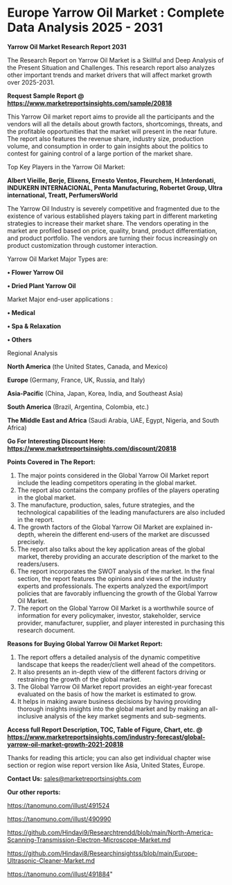 # Europe Yarrow Oil Market : Complete Data Analysis 2025 - 2031

<strong>Yarrow Oil Market Research Report 2031</strong>

The Research Report on Yarrow Oil Market is a Skillful and Deep Analysis of the Present Situation and Challenges. This research report also analyzes other important trends and market drivers that will affect market growth over 2025-2031.

<strong>Request Sample Report @ <a href=https://www.marketreportsinsights.com/sample/20818>https://www.marketreportsinsights.com/sample/20818</a></strong>

This Yarrow Oil market report aims to provide all the participants and the vendors will all the details about growth factors, shortcomings, threats, and the profitable opportunities that the market will present in the near future. The report also features the revenue share, industry size, production volume, and consumption in order to gain insights about the politics to contest for gaining control of a large portion of the market share.

Top Key Players in the Yarrow Oil Market:

<strong>Albert Vieille, Berje, Elixens, Ernesto Ventos, Fleurchem, H.Interdonati, INDUKERN INTERNACIONAL, Penta Manufacturing, Robertet Group, Ultra international, Treatt, PerfumersWorld</strong>

The Yarrow Oil Industry is severely competitive and fragmented due to the existence of various established players taking part in different marketing strategies to increase their market share. The vendors operating in the market are profiled based on price, quality, brand, product differentiation, and product portfolio. The vendors are turning their focus increasingly on product customization through customer interaction.

Yarrow Oil Market Major Types are:

<strong>• Flower Yarrow Oil

• Dried Plant Yarrow Oil</strong>

Market Major end-user applications :

<strong>• Medical

• Spa & Relaxation

• Others</strong>

Regional Analysis

</u><strong><b>North America</b></strong> (the United States, Canada, and Mexico)

<strong><b>Europe </b></strong>(Germany, France, UK, Russia, and Italy)

<strong><b>Asia-Pacific</b></strong> (China, Japan, Korea, India, and Southeast Asia)

<strong><b>South America</b></strong> (Brazil, Argentina, Colombia, etc.)

<strong><b>The Middle East and Africa</b></strong> (Saudi Arabia, UAE, Egypt, Nigeria, and South Africa)

<strong>Go For Interesting Discount Here: <a href=https://www.marketreportsinsights.com/discount/20818>https://www.marketreportsinsights.com/discount/20818</a></strong>

<strong>Points Covered in The Report:</strong>
<ol>
  <li>The major points considered in the Global Yarrow Oil Market report include the leading competitors operating in the global market.</li>
  <li>The report also contains the company profiles of the players operating in the global market.</li>
  <li>The manufacture, production, sales, future strategies, and the technological capabilities of the leading manufacturers are also included in the report.</li>
  <li>The growth factors of the Global Yarrow Oil Market are explained in-depth, wherein the different end-users of the market are discussed precisely.</li>
  <li>The report also talks about the key application areas of the global market, thereby providing an accurate description of the market to the readers/users.</li>
  <li>The report incorporates the SWOT analysis of the market. In the final section, the report features the opinions and views of the industry experts and professionals. The experts analyzed the export/import policies that are favorably influencing the growth of the Global Yarrow Oil Market.</li>
  <li>The report on the Global Yarrow Oil Market is a worthwhile source of information for every policymaker, investor, stakeholder, service provider, manufacturer, supplier, and player interested in purchasing this research document.</li>
</ol>
<strong>Reasons for Buying Global Yarrow Oil Market Report:</strong>

<ol>
  <li>The report offers a detailed analysis of the dynamic competitive landscape that keeps the reader/client well ahead of the competitors.</li>
  <li>It also presents an in-depth view of the different factors driving or restraining the growth of the global market.</li>
  <li>The Global Yarrow Oil Market report provides an eight-year forecast evaluated on the basis of how the market is estimated to grow.</li>
  <li>It helps in making aware business decisions by having providing thorough insights insights into the global market and by making an all-inclusive analysis of the key market segments and sub-segments.</li>
</ol>
<strong>Access full Report Description, TOC, Table of Figure, Chart, etc. @ <a href=https://www.marketreportsinsights.com/industry-forecast/global-yarrow-oil-market-growth-2021-20818>https://www.marketreportsinsights.com/industry-forecast/global-yarrow-oil-market-growth-2021-20818</a></strong>


Thanks for reading this article; you can also get individual chapter wise section or region wise report version like Asia, United States, Europe.

<strong>Contact Us:</strong>
sales@marketreportsinsights.com

<strong>Our other reports:</strong>

<a href=https://tanomuno.com/illust/491524>https://tanomuno.com/illust/491524</a>

<a href=https://tanomuno.com/illust/490990>https://tanomuno.com/illust/490990</a>

<a href=https://github.com/Hindavi9/Researchtrendd/blob/main/North-America-Scanning-Transmission-Electron-Microscope-Market.md>https://github.com/Hindavi9/Researchtrendd/blob/main/North-America-Scanning-Transmission-Electron-Microscope-Market.md</a>

<a href=https://github.com/Hindavi8/Researchinsightss/blob/main/Europe-Ultrasonic-Cleaner-Market.md>https://github.com/Hindavi8/Researchinsightss/blob/main/Europe-Ultrasonic-Cleaner-Market.md</a>

<a href=https://tanomuno.com/illust/491884>https://tanomuno.com/illust/491884</a>"
